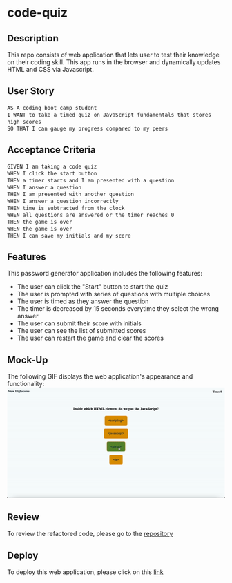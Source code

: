 # code-quiz

## Description
This repo consists of web application that lets user to test their knowledge on their coding skill. This app runs in the browser and dynamically updates HTML and CSS via Javascript.

## User Story
```
AS A coding boot camp student
I WANT to take a timed quiz on JavaScript fundamentals that stores high scores
SO THAT I can gauge my progress compared to my peers
```

## Acceptance Criteria

```
GIVEN I am taking a code quiz
WHEN I click the start button
THEN a timer starts and I am presented with a question
WHEN I answer a question
THEN I am presented with another question
WHEN I answer a question incorrectly
THEN time is subtracted from the clock
WHEN all questions are answered or the timer reaches 0
THEN the game is over
WHEN the game is over
THEN I can save my initials and my score
```

## Features
This password generator application includes the following features:
- The user can click the "Start" button to start the quiz
- The user is prompted with series of questions with multiple choices 
- The user is timed as they answer the question
- The timer is decreased by 15 seconds everytime they select the wrong answer
- The user can submit their score with initials
- The user can see the list of submitted scores
- The user can restart the game and clear the scores

## Mock-Up
The following GIF displays the web application's appearance and functionality:
![code quiz demo](./assets/images/code-quiz.gif)


## Review
To review the refactored code, please go to the [repository](https://github.com/sistaniabong/code-quiz)

## Deploy
To deploy this web application, please click on this [link](https://sistaniabong.github.io/code-quiz/)
